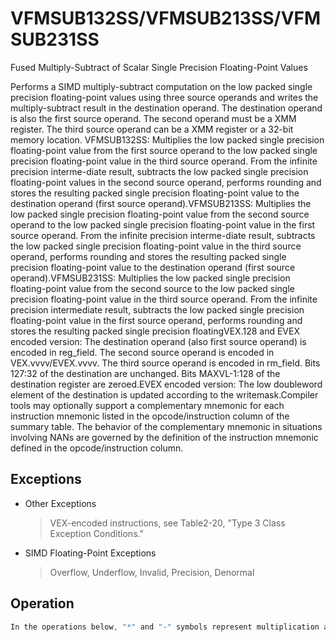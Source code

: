 # VFMSUB132SS/VFMSUB213SS/VFMSUB231SS

Fused Multiply-Subtract of Scalar Single Precision Floating-Point Values

Performs a SIMD multiply-subtract computation on the low packed single precision floating-point values using three source operands and writes the multiply-subtract result in the destination operand.
The destination operand is also the first source operand.
The second operand must be a XMM register.
The third source operand can be a XMM register or a 32-bit memory location.
VFMSUB132SS: Multiplies the low packed single precision floating-point value from the first source operand to the low packed single precision floating-point value in the third source operand.
From the infinite precision interme-diate result, subtracts the low packed single precision floating-point values in the second source operand, performs rounding and stores the resulting packed single precision floating-point value to the destination operand (first source operand).VFMSUB213SS: Multiplies the low packed single precision floating-point value from the second source operand to the low packed single precision floating-point value in the first source operand.
From the infinite precision interme-diate result, subtracts the low packed single precision floating-point value in the third source operand, performs rounding and stores the resulting packed single precision floating-point value to the destination operand (first source operand).VFMSUB231SS: Multiplies the low packed single precision floating-point value from the second source to the low packed single precision floating-point value in the third source operand.
From the infinite precision intermediate result, subtracts the low packed single precision floating-point value in the first source operand, performs rounding and stores the resulting packed single precision floatingVEX.128 and EVEX encoded version: The destination operand (also first source operand) is encoded in reg_field.
The second source operand is encoded in VEX.vvvv/EVEX.vvvv.
The third source operand is encoded in rm_field.
Bits 127:32 of the destination are unchanged.
Bits MAXVL-1:128 of the destination register are zeroed.EVEX encoded version: The low doubleword element of the destination is updated according to the writemask.Compiler tools may optionally support a complementary mnemonic for each instruction mnemonic listed in the opcode/instruction column of the summary table.
The behavior of the complementary mnemonic in situations involving NANs are governed by the definition of the instruction mnemonic defined in the opcode/instruction column.

## Exceptions

- Other Exceptions
  > VEX-encoded instructions, see Table2-20, "Type 3 Class Exception Conditions."
- SIMD Floating-Point Exceptions
  > Overflow, Underflow, Invalid, Precision, Denormal

## Operation

```C
In the operations below, "*" and "-" symbols represent multiplication and subtraction with infinite precision inputs and outputs (no rounding).VFMSUB132SS DEST, SRC2, SRC3 (EVEX encoded version)IF (EVEX.b = 1) and SRC3 *is a register*THENSET_ROUNDING_MODE_FOR_THIS_INSTRUCTION(EVEX.RC);ELSE SET_ROUNDING_MODE_FOR_THIS_INSTRUCTION(MXCSR.RC);FI;IF k1[0] or *no writemask*THENDEST[31:0] := RoundFPControl(DEST[31:0]*SRC3[31:0] - SRC2[31:0])ELSE IF *merging-masking*; merging-maskingTHEN *DEST[31:0] remains unchanged*ELSE ; zeroing-maskingTHEN DEST[31:0] := 0FI;FI;DEST[127:32] := DEST[127:32]DEST[MAXVL-1:128] := 0VFMSUB213SS DEST, SRC2, SRC3 (EVEX encoded version)IF (EVEX.b = 1) and SRC3 *is a register*THENSET_ROUNDING_MODE_FOR_THIS_INSTRUCTION(EVEX.RC);ELSE SET_ROUNDING_MODE_FOR_THIS_INSTRUCTION(MXCSR.RC);FI;IF k1[0] or *no writemask*THENDEST[31:0] := RoundFPControl(SRC2[31:0]*DEST[31:0] - SRC3[31:0])ELSE IF *merging-masking*; merging-maskingTHEN *DEST[31:0] remains unchanged*ELSE ; zeroing-maskingTHEN DEST[31:0] := 0FI;FI;VFMSUB231SS DEST, SRC2, SRC3 (EVEX encoded version)IF (EVEX.b = 1) and SRC3 *is a register*THENSET_ROUNDING_MODE_FOR_THIS_INSTRUCTION(EVEX.RC);ELSE SET_ROUNDING_MODE_FOR_THIS_INSTRUCTION(MXCSR.RC);FI;IF k1[0] or *no writemask*THENDEST[31:0] := RoundFPControl(SRC2[31:0]*SRC3[63:0] - DEST[31:0])ELSE IF *merging-masking*; merging-maskingTHEN *DEST[31:0] remains unchanged*ELSE ; zeroing-maskingTHEN DEST[31:0] := 0FI;FI;DEST[127:32] := DEST[127:32]DEST[MAXVL-1:128] := 0VFMSUB132SS DEST, SRC2, SRC3 (VEX encoded version)DEST[31:0] := RoundFPControl_MXCSR(DEST[31:0]*SRC3[31:0] - SRC2[31:0])DEST[127:32] := DEST[127:32]DEST[MAXVL-1:128] := 0VFMSUB213SS DEST, SRC2, SRC3 (VEX encoded version)DEST[31:0] := RoundFPControl_MXCSR(SRC2[31:0]*DEST[31:0] - SRC3[31:0])DEST[127:32] := DEST[127:32]DEST[MAXVL-1:128] := 0VFMSUB231SS DEST, SRC2, SRC3 (VEX encoded version)DEST[31:0] := RoundFPControl_MXCSR(SRC2[31:0]*SRC3[31:0] - DEST[31:0])DEST[127:32] := DEST[127:32]DEST[MAXVL-1:128] := 0Intel C/C++ Compiler Intrinsic EquivalentVFMSUBxxxSS __m128 _mm_fmsub_round_ss(__m128 a, __m128 b, __m128 c, int r);VFMSUBxxxSS __m128 _mm_mask_fmsub_ss(__m128 a, __mmask8 k, __m128 b, __m128 c);VFMSUBxxxSS __m128 _mm_maskz_fmsub_ss(__mmask8 k, __m128 a, __m128 b, __m128 c);VFMSUBxxxSS __m128 _mm_mask3_fmsub_ss(__m128 a, __m128 b, __m128 c, __mmask8 k);VFMSUBxxxSS __m128 _mm_mask_fmsub_round_ss(__m128 a, __mmask8 k, __m128 b, __m128 c, int r);VFMSUBxxxSS __m128 _mm_maskz_fmsub_round_ss(__mmask8 k, __m128 a, __m128 b, __m128 c, int r);VFMSUBxxxSS __m128 _mm_mask3_fmsub_round_ss(__m128 a, __m128 b, __m128 c, __mmask8 k, int r);VFMSUBxxxSS __m128 _mm_fmsub_ss (__m128 a, __m128 b, __m128 c);
```
